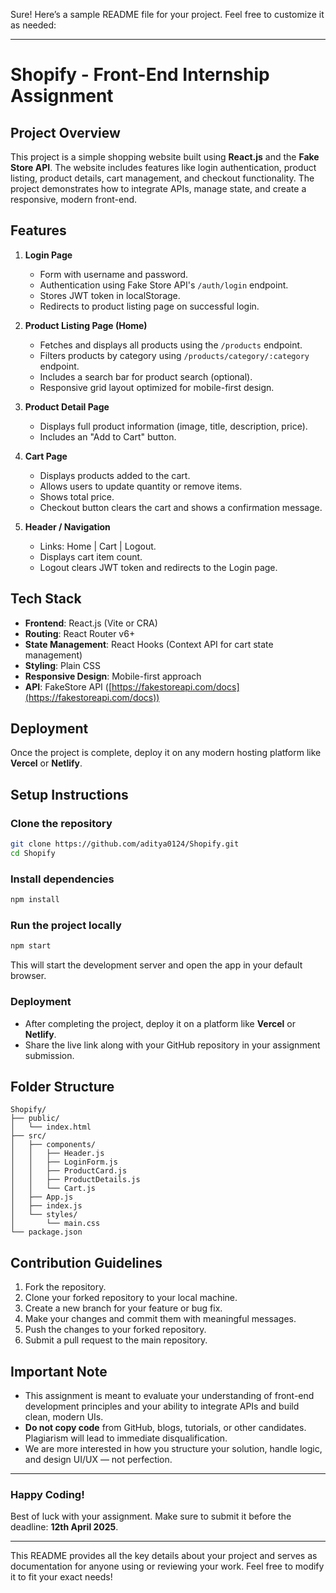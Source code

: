 Sure! Here’s a sample README file for your project. Feel free to customize it as needed:

---

# Shopify - Front-End Internship Assignment

## Project Overview

This project is a simple shopping website built using **React.js** and the **Fake Store API**. The website includes features like login authentication, product listing, product details, cart management, and checkout functionality. The project demonstrates how to integrate APIs, manage state, and create a responsive, modern front-end.

## Features

1. **Login Page**
   - Form with username and password.
   - Authentication using Fake Store API's `/auth/login` endpoint.
   - Stores JWT token in localStorage.
   - Redirects to product listing page on successful login.

2. **Product Listing Page (Home)**
   - Fetches and displays all products using the `/products` endpoint.
   - Filters products by category using `/products/category/:category` endpoint.
   - Includes a search bar for product search (optional).
   - Responsive grid layout optimized for mobile-first design.

3. **Product Detail Page**
   - Displays full product information (image, title, description, price).
   - Includes an "Add to Cart" button.

4. **Cart Page**
   - Displays products added to the cart.
   - Allows users to update quantity or remove items.
   - Shows total price.
   - Checkout button clears the cart and shows a confirmation message.

5. **Header / Navigation**
   - Links: Home | Cart | Logout.
   - Displays cart item count.
   - Logout clears JWT token and redirects to the Login page.

## Tech Stack

- **Frontend**: React.js (Vite or CRA)
- **Routing**: React Router v6+
- **State Management**: React Hooks (Context API for cart state management)
- **Styling**: Plain CSS
- **Responsive Design**: Mobile-first approach
- **API**: FakeStore API ([https://fakestoreapi.com/docs](https://fakestoreapi.com/docs))

## Deployment

Once the project is complete, deploy it on any modern hosting platform like **Vercel** or **Netlify**.

## Setup Instructions

### Clone the repository

```bash
git clone https://github.com/aditya0124/Shopify.git
cd Shopify
```

### Install dependencies

```bash
npm install
```

### Run the project locally

```bash
npm start
```

This will start the development server and open the app in your default browser.

### Deployment

- After completing the project, deploy it on a platform like **Vercel** or **Netlify**.
- Share the live link along with your GitHub repository in your assignment submission.

## Folder Structure

```
Shopify/
├── public/
│   └── index.html
├── src/
│   ├── components/
│   │   ├── Header.js
│   │   ├── LoginForm.js
│   │   ├── ProductCard.js
│   │   ├── ProductDetails.js
│   │   └── Cart.js
│   ├── App.js
│   ├── index.js
│   └── styles/
│       └── main.css
└── package.json
```

## Contribution Guidelines

1. Fork the repository.
2. Clone your forked repository to your local machine.
3. Create a new branch for your feature or bug fix.
4. Make your changes and commit them with meaningful messages.
5. Push the changes to your forked repository.
6. Submit a pull request to the main repository.

## Important Note

- This assignment is meant to evaluate your understanding of front-end development principles and your ability to integrate APIs and build clean, modern UIs.
- **Do not copy code** from GitHub, blogs, tutorials, or other candidates. Plagiarism will lead to immediate disqualification.
- We are more interested in how you structure your solution, handle logic, and design UI/UX — not perfection.

---

### Happy Coding! 

Best of luck with your assignment. Make sure to submit it before the deadline: **12th April 2025**.

---

This README provides all the key details about your project and serves as documentation for anyone using or reviewing your work. Feel free to modify it to fit your exact needs!

